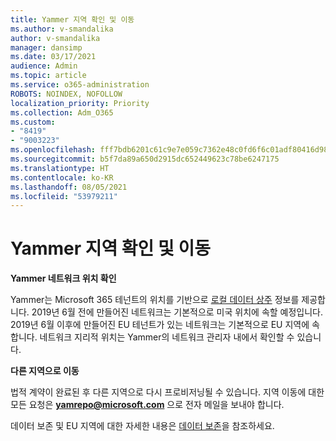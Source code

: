 ```yaml
---
title: Yammer 지역 확인 및 이동
ms.author: v-smandalika
author: v-smandalika
manager: dansimp
ms.date: 03/17/2021
audience: Admin
ms.topic: article
ms.service: o365-administration
ROBOTS: NOINDEX, NOFOLLOW
localization_priority: Priority
ms.collection: Adm_O365
ms.custom:
- "8419"
- "9003223"
ms.openlocfilehash: fff7bdb6201c61c9e7e059c7362e48c0fd6f6c01adf80416d98fd0eb23c36c8a
ms.sourcegitcommit: b5f7da89a650d2915dc652449623c78be6247175
ms.translationtype: HT
ms.contentlocale: ko-KR
ms.lasthandoff: 08/05/2021
ms.locfileid: "53979211"
---
```

# <a name="checking-and-moving-yammer-geo"></a>Yammer 지역 확인 및 이동

**Yammer 네트워크 위치 확인**

Yammer는 Microsoft 365 테넌트의 위치를 기반으로 [로컬 데이터 상주](https://docs.microsoft.com/yammer/manage-security-and-compliance/data-residency) 정보를 제공합니다. 2019년 6월 전에 만들어진 네트워크는 기본적으로 미국 위치에 속할 예정입니다. 2019년 6월 이후에 만들어진 EU 테넌트가 있는 네트워크는 기본적으로 EU 지역에 속합니다. 네트워크 지리적 위치는 Yammer의 네트워크 관리자 내에서 확인할 수 있습니다.

**다른 지역으로 이동**

법적 계약이 완료된 후 다른 지역으로 다시 프로비저닝될 수 있습니다. 지역 이동에 대한 모든 요청은 **yamrepo@microsoft.com** 으로 전자 메일을 보내야 합니다.

데이터 보존 및 EU 지역에 대한 자세한 내용은 [데이터 보존](https://docs.microsoft.com/yammer/manage-security-and-compliance/data-residency)을 참조하세요.
